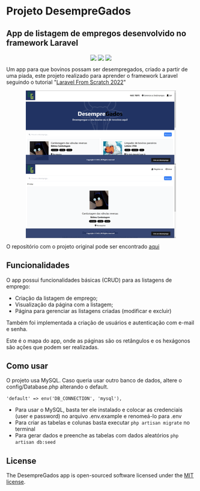 # Projeto DesempreGados

## App de listagem de empregos desenvolvido no framework Laravel

<p  align="center">
<img align="center" src="https://img.shields.io/badge/laravel-%23FF2D20.svg?style=for-the-badge&logo=laravel&logoColor=white" />
<img align="center" src="https://img.shields.io/badge/php-%23777BB4.svg?style=for-the-badge&logo=php&logoColor=white" />
<img align="center" src="https://img.shields.io/badge/mysql-%2300f.svg?style=for-the-badge&logo=mysql&logoColor=white" />
</p>

Um app para que bovinos possam ser desempregados, criado a partir de uma piada, este projeto realizado para aprender o framework Laravel seguindo o tutorial "[Laravel From Scratch 2022](https://www.youtube.com/watch?v=MYyJ4PuL4pY)"

<p  align="center"><a>
    <img align="center" src="/public/images/tela1.png" width="400" />
</a>
<a>
    <img align="center" src="/public/images/tela3.png" width="400" />
</a></p>

O repositório com o projeto original pode ser encontrado [aqui](https://github.com/bradtraversy/laragigs)

## Funcionalidades

O app possui funcionalidades básicas (CRUD) para as listagens de emprego:

-   Criação da listagem de emprego;
-   Visualização da página com a listagem;
-   Página para gerenciar as listagens criadas (modificar e excluir)

Também foi implementada a criação de usuários e autenticação com e-mail e senha.

Este é o mapa do app, onde as páginas são os retângulos e os hexágonos são ações que podem ser realizadas.

## Como usar

O projeto usa MySQL. Caso queria usar outro banco de dados, altere o config/Database.php alterando o default.

```
'default' => env('DB_CONNECTION', 'mysql'),
```

-   Para usar o MySQL, basta ter ele instalado e colocar as credenciais (user e password) no arquivo .env.example e renomeá-lo para .env
-   Para criar as tabelas e colunas basta executar `php artisan migrate` no terminal
-   Para gerar dados e preenche as tabelas com dados aleatórios `php artisan db:seed`

## License

The DesempreGados app is open-sourced software licensed under the [MIT license](https://opensource.org/licenses/MIT).
